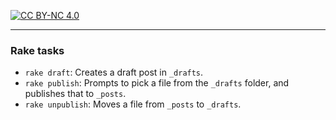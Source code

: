 [![CC BY-NC 4.0][cc-by-nc-shield]][cc-by-nc]

[cc-by-nc]: https://creativecommons.org/licenses/by-nc/4.0/
[cc-by-nc-shield]: https://img.shields.io/badge/License-CC%20BY--NC%204.0-lightgrey.svg

---

### Rake tasks

- `rake draft`: Creates a draft post in `_drafts`.
- `rake publish`: Prompts to pick a file from the `_drafts` folder, and
  publishes that to `_posts`.
- `rake unpublish`: Moves a file from `_posts` to `_drafts`.
